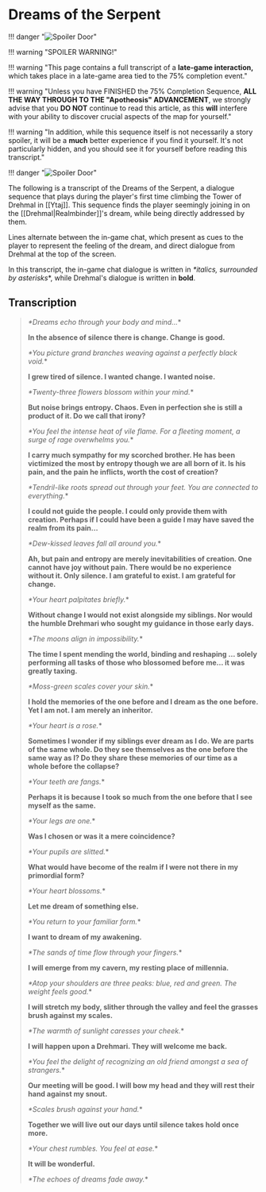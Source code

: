 # Dreams of the Serpent

!!! danger "![Spoiler Door](/assets/img/spoiler_door.png)"

!!! warning "SPOILER WARNING!"

!!! warning "This page contains a full transcript of a **late-game interaction,** which takes place in a late-game area tied to the 75% completion event."

!!! warning "Unless you have FINISHED the 75% Completion Sequence, **ALL THE WAY THROUGH TO THE "Apotheosis" ADVANCEMENT**, we strongly advise that you **DO NOT** continue to read this article, as this **will** interfere with your ability to discover crucial aspects of the map for yourself."

!!! warning "In addition, while this sequence itself is not necessarily a story spoiler, it will be a **much** better experience if you find it yourself. It's not particularly hidden, and you should see it for yourself before reading this transcript."

!!! danger "![Spoiler Door](/assets/img/spoiler_door.png)"

The following is a transcript of the Dreams of the Serpent, a dialogue sequence that plays during the player's first time climbing the Tower of Drehmal in [[Ytaj]]. This sequence finds the player seemingly joining in on the [[Drehmal|Realmbinder]]'s dream, while being directly addressed by them.

Lines alternate between the in-game chat, which present as cues to the player to represent the feeling of the dream, and direct dialogue from Drehmal at the top of the screen.

In this transcript, the in-game chat dialogue is written in *\*italics, surrounded by asterisks*\*, while Drehmal's dialogue is written in **bold**.

## Transcription
> *\*Dreams echo through your body and mind...*\*
>
> **In the absence of silence there is change. Change is good.**
>
> *\*You picture grand branches weaving against a perfectly black void.*\*
>
> **I grew tired of silence. I wanted change. I wanted noise.**
>
> *\*Twenty-three flowers blossom within your mind.*\*
>
> **But noise brings entropy. Chaos. Even in perfection she is still a product of it. Do we call that irony?**
>
> *\*You feel the intense heat of vile flame. For a fleeting moment, a surge of rage overwhelms you.*\*
>
> **I carry much sympathy for my scorched brother. He has been victimized the most by entropy though we are all born of it. Is his pain, and the pain he inflicts, worth the cost of creation?**
>
> *\*Tendril-like roots spread out through your feet. You are connected to everything.*\*
>
> **I could not guide the people. I could only provide them with creation. Perhaps if I could have been a guide I may have saved the realm from its pain…**
>
> *\*Dew-kissed leaves fall all around you.*\*
>
> **Ah, but pain and entropy are merely inevitabilities of creation. One cannot have joy without pain. There would be no experience without it. Only silence. I am grateful to exist. I am grateful for change.**
>
> *\*Your heart palpitates briefly.*\*
>
> **Without change I would not exist alongside my siblings. Nor would the humble Drehmari who sought my guidance in those early days.**
>
> *\*The moons align in impossibility.*\*
>
> **The time I spent mending the world, binding and reshaping … solely performing all tasks of those who blossomed before me… it was greatly taxing.**
>
> *\*Moss-green scales cover your skin.*\*
>
> **I hold the memories of the one before and I dream as the one before. Yet I am not. I am merely an inheritor.**
>
> *\*Your heart is a rose.*\*
>
> **Sometimes I wonder if my siblings ever dream as I do. We are parts of the same whole. Do they see themselves as the one before the same way as I? Do they share these memories of our time as a whole before the collapse?**
>
> *\*Your teeth are fangs.*\*
>
> **Perhaps it is because I took so much from the one before that I see myself as the same.**
>
> *\*Your legs are one.*\*
>
> **Was I chosen or was it a mere coincidence?**
>
> *\*Your pupils are slitted.*\*
>
> **What would have become of the realm if I were not there in my primordial form?**
>
> *\*Your heart blossoms.*\*
>
> **Let me dream of something else.**
>
> *\*You return to your familiar form.*\*
>
> **I want to dream of my awakening.**
>
> *\*The sands of time flow through your fingers.*\*
>
> **I will emerge from my cavern, my resting place of millennia.**
>
> *\*Atop your shoulders are three peaks: blue, red and green. The weight feels good.*\*
>
> **I will stretch my body, slither through the valley and feel the grasses brush against my scales.**
>
> *\*The warmth of sunlight caresses your cheek.*\*
>
> **I will happen upon a Drehmari. They will welcome me back.**
>
> *\*You feel the delight of recognizing an old friend amongst a sea of strangers.*\*
>
> **Our meeting will be good. I will bow my head and they will rest their hand against my snout.**
>
> *\*Scales brush against your hand.*\*
>
> **Together we will live out our days until silence takes hold once more.**
>
> *\*Your chest rumbles. You feel at ease.*\*
>
> **It will be wonderful.**
>
> *\*The echoes of dreams fade away.*\*
